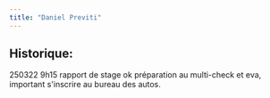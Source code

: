 ```yaml
---
title: "Daniel Previti"
---
```


## Historique:
250322 9h15 rapport de stage ok préparation au multi-check et eva, important s'inscrire au bureau des autos.